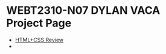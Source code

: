 # WEBT2310-N07 DYLAN VACA Project Page
<ul>
<li><a href="HTML+CSS_Review/index.html">HTML+CSS Review</a><li>

</ul>